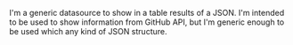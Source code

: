 I'm a generic datasource to show in a table results of a JSON. 
I'm intended to be used to show information from GitHub API, but I'm generic enough to be used which any kind of JSON structure.